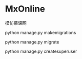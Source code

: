 # MxOnline
模仿慕课网



python manage.py makemigrations

python manage.py migrate

python manage.py createsuperuser
